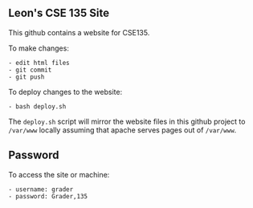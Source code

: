 Leon's CSE 135 Site
---

This github contains a website for CSE135.

To make changes:

	- edit html files
	- git commit
	- git push


To deploy changes to the website:

	- bash deploy.sh

The `deploy.sh` script will mirror the website files in this github
project to `/var/www` locally assuming that apache serves pages out of
`/var/www`.


Password
--

To access the site or machine:

	- username: grader
	- password: Grader,135
